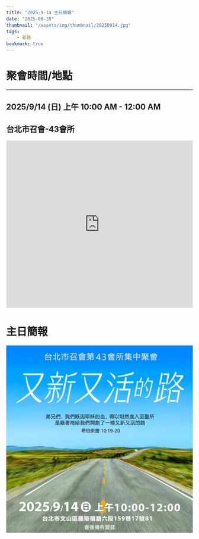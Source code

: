 ```yaml
---
title: "2025-9-14 主日簡報"
date: "2025-08-28"
thumbnail: "/assets/img/thumbnail/20250914.jpg"
tags:
    - 新路
bookmark: true
---
```


# 聚會時間/地點
___

## 2025/9/14 (日) 上午 10:00 AM - 12:00 AM

## 台北市召會-43會所
<iframe src="https://www.google.com/maps/embed?pb=!1m18!1m12!1m3!1d1861.018064677444!2d121.54127558199755!3d24.99750156997027!2m3!1f0!2f0!3f0!3m2!1i1024!2i768!4f13.1!3m3!1m2!1s0x3442aa037a04bf63%3A0xca07e92f33867207!2z5Y-w5YyX5biC5Y-s5pyD56ys5Zub5Y2B5LiJ6IGa5pyD5omA!5e0!3m2!1szh-TW!2stw!4v1729835929402!5m2!1szh-TW!2stw" width="100%" height="450" style="border:0;" allowfullscreen="" loading="lazy" referrerpolicy="no-referrer-when-downgrade"></iframe>

# 主日簡報

<img src="/assets/img/thumbnail/20250914.jpg" alt="又新又活的路" style="box-shadow: 5px 5px 10px \#888;">
